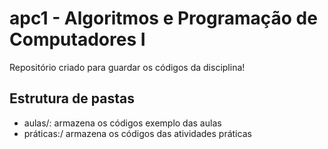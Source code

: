 # apc1 - Algoritmos e Programação de Computadores I

Repositório criado para guardar os códigos da disciplina!

## Estrutura de pastas

* aulas/: armazena os códigos exemplo das aulas
* práticas:/ armazena os códigos das atividades práticas
